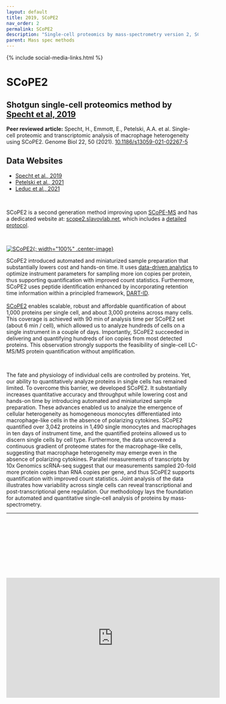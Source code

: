 ```yaml
---
layout: default
title: 2019, SCoPE2
nav_order: 2
permalink: SCoPE2
description: "Single-cell proteomics by mass-spectrometry version 2, SCoPE2 | Slavov Laboratory"
parent: Mass spec methods
---
```

{% include social-media-links.html %}

# SCoPE2

## Shotgun single-cell proteomics method by [Specht et al, 2019](https://www.biorxiv.org/content/10.1101/665307v2)
**Peer reviewed article:** Specht, H., Emmott, E., Petelski, A.A. et al. Single-cell proteomic and transcriptomic analysis of macrophage heterogeneity using SCoPE2. Genome Biol 22, 50 (2021). [10.1186/s13059-021-02267-5](https://doi.org/10.1186/s13059-021-02267-5)

## Data Websites
* [Specht et al., 2019](https://scp.slavovlab.net/Specht_et_al_2019)
* [Petelski et al., 2021](https://scp.slavovlab.net/Petelski_et_al_2021)
* [Leduc et al., 2021](https://scp.slavovlab.net/Leduc_et_al_2021)


&nbsp;

SCoPE2 is a second generation method improving upon [SCoPE-MS](https://scp.slavovlab.net/SCoPE-MS) and has a dedicated website at: [scope2.slavovlab.net](https://scope2.slavovlab.net/), which includes a [detailed protocol](https://scope2.slavovlab.net/protocol).

&nbsp;

[![SCoPE2](https://scope2.slavovlab.net/assets/images/SCOPE2-ac.png){: width="100%" .center-image}](https://scope2.slavovlab.net/)


SCoPE2 introduced automated and miniaturized sample preparation that substantially lowers cost and hands-on time.
It uses <a   href="https://do-ms.slavovlab.net" target="_blank" >data-driven analytics</a> to optimize instrument parameters for sampling more ion copies per protein, thus supporting quantification with improved count statistics.
Furthermore, SCoPE2 uses peptide identification enhanced by incorporating retention time information within a principled framework, <a   href="http://dart-id.slavovlab.net" target="_blank" >DART-ID</a>.
<br>
<br>
<a   href="https://www.biorxiv.org/content/10.1101/665307v1" target="_blank" title="Single-cell proteomics by Mass-spec" >SCoPE2</a> enables scalable, robust and affordable quantification of about 1,000 proteins per single cell, and about 3,000 proteins across many cells.
This coverage is achieved with 90 min of analysis time per SCoPE2 set (about 6 min / cell), which allowed us to analyze hundreds of cells on a single instrument in a couple of days.
Importantly, SCoPE2 succeeded in delivering and quantifying hundreds of ion copies from most detected proteins. This observation strongly supports the feasibility of single-cell LC-MS/MS protein quantification without amplification.
<br>


&nbsp;

The fate and physiology of individual cells are controlled by proteins. Yet, our ability to quantitatively analyze proteins in single cells has remained limited. To overcome this barrier, we developed SCoPE2. It substantially increases quantitative accuracy and throughput while lowering cost and hands-on time by introducing automated and miniaturized sample preparation. These advances enabled us to analyze the emergence of cellular heterogeneity as homogeneous monocytes differentiated into macrophage-like cells in the absence of polarizing cytokines. SCoPE2 quantified over 3,042 proteins in 1,490 single monocytes and macrophages in ten days of instrument time, and the quantified proteins allowed us to discern single cells by cell type. Furthermore, the data uncovered a continuous gradient of proteome states for the macrophage-like cells, suggesting that macrophage heterogeneity may emerge even in the absence of polarizing cytokines. Parallel measurements of transcripts by 10x Genomics scRNA-seq suggest that our measurements sampled 20-fold more protein copies than RNA copies per gene, and thus SCoPE2 supports quantification with improved count statistics. Joint analysis of the data illustrates how variability across single cells can reveal transcriptional and post-transcriptional gene regulation. Our methodology lays the foundation for automated and quantitative single-cell analysis of proteins by mass-spectrometry.

---




&nbsp;  

&nbsp;

&nbsp;  

&nbsp;

&nbsp;

<iframe width="560" height="315" src="https://www.youtube.com/embed/NNLh4nE687I" title="YouTube video player" frameborder="0" allow="accelerometer; autoplay; clipboard-write; encrypted-media; gyroscope; picture-in-picture" allowfullscreen></iframe>


&nbsp;

&nbsp;

&nbsp;

&nbsp;

&nbsp;

&nbsp;

&nbsp;

&nbsp;

&nbsp;

&nbsp;

&nbsp;

&nbsp;

&nbsp;
